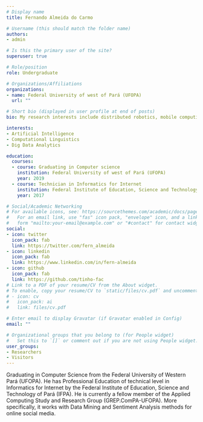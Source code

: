 ```yaml
---
# Display name
title: Fernando Almeida do Carmo

# Username (this should match the folder name)
authors:
- admin

# Is this the primary user of the site?
superuser: true

# Role/position
role: Undergraduate

# Organizations/Affiliations
organizations:
- name: Federal University of west of Pará (UFOPA)
  url: ""

# Short bio (displayed in user profile at end of posts)
bio: My research interests include distributed robotics, mobile computing and programmable matter.

interests:
- Artificial Intelligence
- Computational Linguistics
- Dig Data Analytics

education:
  courses:
  - course: Graduating in Computer science
    institution: Federal University of west of Pará (UFOPA)
    year: 2019
  - course: Technician in Informatics for Internet
    institution: Federal Institute of Education, Science and Technology of Pará (IFPA)
    year: 2017

# Social/Academic Networking
# For available icons, see: https://sourcethemes.com/academic/docs/page-builder/#icons
#   For an email link, use "fas" icon pack, "envelope" icon, and a link in the
#   form "mailto:your-email@example.com" or "#contact" for contact widget.
social:
- icon: twitter
  icon_pack: fab
  link: https://twitter.com/fern_almeida
- icon: linkedin
  icon_pack: fab
  link: https://www.linkedin.com/in/fern-almeida
- icon: github
  icon_pack: fab
  link: https://github.com/tinho-fac
# Link to a PDF of your resume/CV from the About widget.
# To enable, copy your resume/CV to `static/files/cv.pdf` and uncomment the lines below.
# - icon: cv
#   icon_pack: ai
#   link: files/cv.pdf

# Enter email to display Gravatar (if Gravatar enabled in Config)
email: ""

# Organizational groups that you belong to (for People widget)
#   Set this to `[]` or comment out if you are not using People widget.
user_groups:
- Researchers
- Visitors
---
```


Graduating in Computer Science from the Federal University of Western Pará (UFOPA). He has Professional Education of technical level in Informatics for Internet by the Federal Institute of Education, Science and Technology of Pará (IFPA). He is currently a fellow member of the Applied Computing Study and Research Group (GREP.ComPA-UFOPA). More specifically, it works with Data Mining and Sentiment Analysis methods for online social media.


